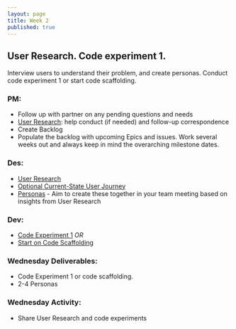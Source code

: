 ```yaml
---
layout: page
title: Week 2
published: true
---
```



## User Research. Code experiment 1.

Interview users to understand their problem, and create personas. Conduct code experiment 1 or start code scaffolding.


### PM:
*   Follow up with partner on any pending questions and needs
*   [User Research](user-research.md): help conduct (if needed) and follow-up correspondence
*   Create Backlog
  * Populate the backlog with upcoming Epics and issues. Work several weeks out and always keep in mind the overarching milestone dates.

### Des:
*   [User Research](user-research.md)
*   [Optional Current-State User Journey](current-state-user-journey.md)
*   [Personas](personas.md) - Aim to create these together in your team meeting based on insights from User Research

### Dev:
*   [Code Experiment 1](code-experiment-1.md)
*OR*
*   [Start on Code Scaffolding](../week03/code-scaffolding.md)


### Wednesday Deliverables:
  * Code Experiment 1 or code scaffolding.
  * 2-4 Personas

### Wednesday Activity:
  * Share User Research and code experiments
